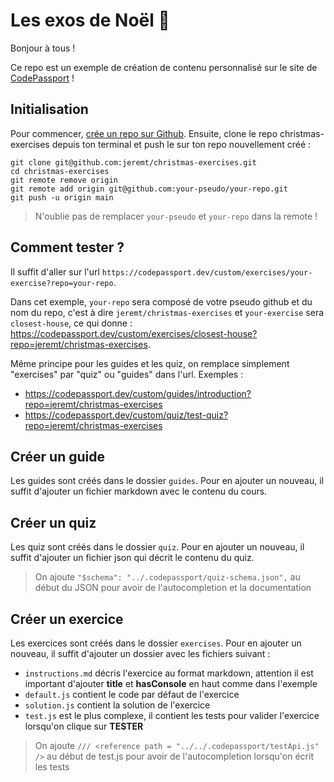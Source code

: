 # Les exos de Noël 🎁

Bonjour à tous !

Ce repo est un exemple de création de contenu personnalisé sur le site de [CodePassport](https://codepassport.dev) !

## Initialisation

Pour commencer, [crée un repo sur Github](https://github.new). Ensuite, clone le repo christmas-exercises depuis ton terminal et push le sur ton repo nouvellement créé :

```
git clone git@github.com:jeremt/christmas-exercises.git
cd christmas-exercises
git remote remove origin
git remote add origin git@github.com:your-pseudo/your-repo.git
git push -u origin main
```

> N'oublie pas de remplacer `your-pseudo` et `your-repo` dans la remote !

## Comment tester ?

Il suffit d'aller sur l'url `https://codepassport.dev/custom/exercises/your-exercise?repo=your-repo`.

Dans cet exemple, `your-repo` sera composé de votre pseudo github et du nom du repo, c'est à dire `jeremt/christmas-exercises` et `your-exercise` sera `closest-house`, ce qui donne : https://codepassport.dev/custom/exercises/closest-house?repo=jeremt/christmas-exercises.

Même principe pour les guides et les quiz, on remplace simplement "exercises" par "quiz" ou "guides" dans l'url. Exemples :

-   https://codepassport.dev/custom/guides/introduction?repo=jeremt/christmas-exercises
-   https://codepassport.dev/custom/quiz/test-quiz?repo=jeremt/christmas-exercises

## Créer un guide

Les guides sont créés dans le dossier `guides`. Pour en ajouter un nouveau, il suffit d'ajouter un fichier markdown avec le contenu du cours.

## Créer un quiz

Les quiz sont créés dans le dossier `quiz`. Pour en ajouter un nouveau, il suffit d'ajouter un fichier json qui décrit le contenu du quiz.

> On ajoute `"$schema": "../.codepassport/quiz-schema.json",` au début du JSON pour avoir de l'autocompletion et la documentation

## Créer un exercice

Les exercices sont créés dans le dossier `exercises`. Pour en ajouter un nouveau, il suffit d'ajouter un dossier avec les fichiers suivant :

-   `instructions.md` décris l'exercice au format markdown, attention il est important d'ajouter **title** et **hasConsole** en haut comme dans l'exemple
-   `default.js` contient le code par défaut de l'exercice
-   `solution.js` contient la solution de l'exercice
-   `test.js` est le plus complexe, il contient les tests pour valider l'exercice lorsqu'on clique sur **TESTER**

> On ajoute `/// <reference path = "../../.codepassport/testApi.js" />` au début de test.js pour avoir de l'autocompletion lorsqu'on écrit les tests

